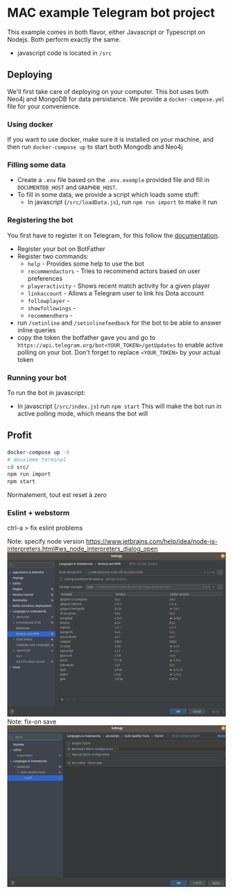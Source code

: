 # MAC example Telegram bot project

This example comes in both flavor, either Javascript or Typescript on Nodejs. Both perform exactly the same.
- javascript code is located in `/src`

## Deploying
We'll first take care of deploying on your computer. This bot uses both Neo4j and MongoDB for data persistance. We provide
a `docker-compose.yml` file for your convenience.

### Using docker
If you want to use docker, make sure it is installed on your machine, and then run `docker-compose up` to start both Mongodb and Neo4j

### Filling some data
- Create a `.env` file based on the `.env.exemple` provided file and fill in `DOCUMENTDB_HOST` and `GRAPHDB_HOST`.
- To fill in some data, we provide a script which loads some stuff:
  - In javascript (`/src/loadData.js`), run `npm run import` to make it run

### Registering the bot
You first have to register it on Telegram, for this follow the [documentation](https://core.telegram.org/bots).
- Register your bot on BotFather
- Register two commands:
  - `help` - Provides some help to use the bot
  - `recommendactors` - Tries to recommend actors based on user preferences
  - `playeractivity` - Shows recent match activity for a given player
  - `linkaccount` - Allows a Telegram user to link his Dota account
  - `followplayer` - 
  - `showfollowings` -
  - `recommendhero` - 
- run `/setinline` and `/setinlinefeedback` for the bot to be able to answer inline queries
- copy the token the botfather gave you and go to `https://api.telegram.org/bot<YOUR_TOKEN>/getUpdates`
  to enable active polling on your bot. Don't forget to replace `<YOUR_TOKEN>` by your actual token
 
### Running your bot
To run the bot in javascript:
- In javascript (`/src/index.js`) run `npm start`
This will make the bot run in active polling mode, which means the bot will 

## Profit
```bash
docker-compose up -V
# deuxième terminal
cd src/
npm run import
npm start
```
Normalement, tout est reset à zero
### Eslint + webstorm
ctrl-a > fix eslint problems

Note: specify node version https://www.jetbrains.com/help/idea/node-js-interpreters.html#ws_node_interpreters_dialog_open
![img.png](img.png)
Note: fix-on save
![img_1.png](img_1.png)
